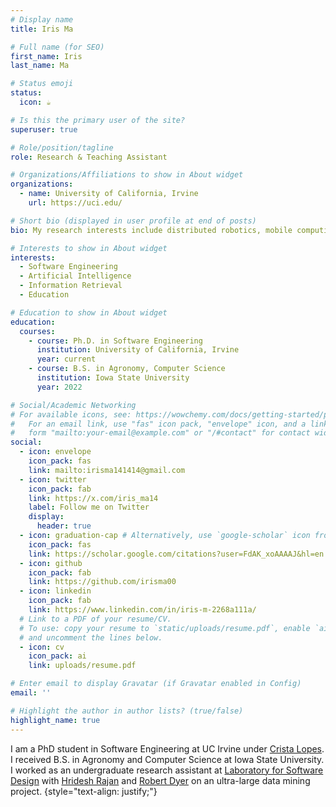 ```yaml
---
# Display name
title: Iris Ma 

# Full name (for SEO)
first_name: Iris
last_name: Ma

# Status emoji
status:
  icon: ☕️

# Is this the primary user of the site?
superuser: true

# Role/position/tagline
role: Research & Teaching Assistant

# Organizations/Affiliations to show in About widget
organizations:
  - name: University of California, Irvine
    url: https://uci.edu/

# Short bio (displayed in user profile at end of posts)
bio: My research interests include distributed robotics, mobile computing and programmable matter.

# Interests to show in About widget
interests:
  - Software Engineering
  - Artificial Intelligence
  - Information Retrieval
  - Education

# Education to show in About widget
education:
  courses:
    - course: Ph.D. in Software Engineering
      institution: University of California, Irvine
      year: current
    - course: B.S. in Agronomy, Computer Science
      institution: Iowa State University
      year: 2022

# Social/Academic Networking
# For available icons, see: https://wowchemy.com/docs/getting-started/page-builder/#icons
#   For an email link, use "fas" icon pack, "envelope" icon, and a link in the
#   form "mailto:your-email@example.com" or "/#contact" for contact widget.
social:
  - icon: envelope
    icon_pack: fas
    link: mailto:irisma141414@gmail.com
  - icon: twitter
    icon_pack: fab
    link: https://x.com/iris_ma14
    label: Follow me on Twitter
    display:
      header: true
  - icon: graduation-cap # Alternatively, use `google-scholar` icon from `ai` icon pack
    icon_pack: fas
    link: https://scholar.google.com/citations?user=FdAK_xoAAAAJ&hl=en
  - icon: github
    icon_pack: fab
    link: https://github.com/irisma00
  - icon: linkedin
    icon_pack: fab
    link: https://www.linkedin.com/in/iris-m-2268a111a/
  # Link to a PDF of your resume/CV.
  # To use: copy your resume to `static/uploads/resume.pdf`, enable `ai` icons in `params.yaml`,
  # and uncomment the lines below.
  - icon: cv
    icon_pack: ai
    link: uploads/resume.pdf

# Enter email to display Gravatar (if Gravatar enabled in Config)
email: ''

# Highlight the author in author lists? (true/false)
highlight_name: true
---
```



I am a PhD student in Software Engineering at UC Irvine under [Crista Lopes](https://ics.uci.edu/~lopes/). I received B.S. in Agronomy and Computer Science at Iowa State University. I worked as an undergraduate research assistant at [Laboratory for Software Design](https://design.cs.iastate.edu/) with [Hridesh Rajan](https://hridesh.github.io/) and [Robert Dyer](https://cse.unl.edu/~rdyer/) on an ultra-large data mining project.
{style="text-align: justify;"}
